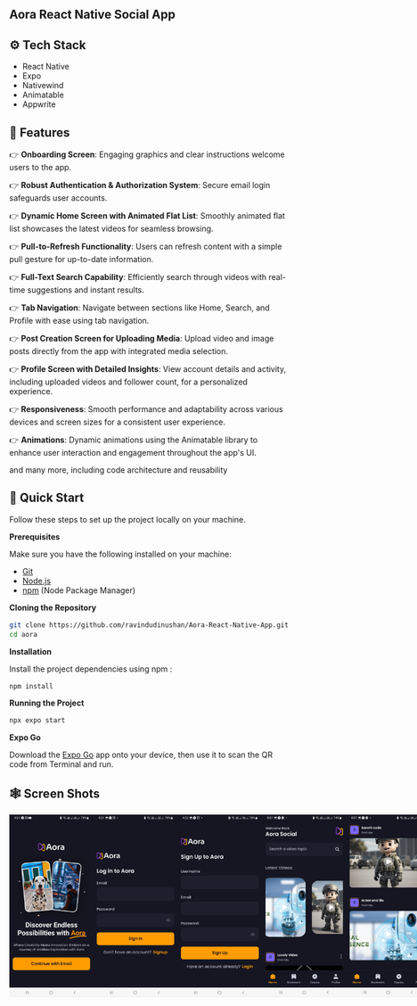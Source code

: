 ## Aora React Native Social App

## <a name="tech-stack">⚙️ Tech Stack</a>

- React Native
- Expo
- Nativewind
- Animatable
- Appwrite

## <a name="features">🔋 Features</a>

👉 **Onboarding Screen**: Engaging graphics and clear instructions welcome users to the app.

👉 **Robust Authentication & Authorization System**: Secure email login safeguards user accounts.

👉 **Dynamic Home Screen with Animated Flat List**: Smoothly animated flat list showcases the latest videos for seamless browsing.

👉 **Pull-to-Refresh Functionality**: Users can refresh content with a simple pull gesture for up-to-date information.

👉 **Full-Text Search Capability**: Efficiently search through videos with real-time suggestions and instant results.

👉 **Tab Navigation**: Navigate between sections like Home, Search, and Profile with ease using tab navigation.

👉 **Post Creation Screen for Uploading Media**: Upload video and image posts directly from the app with integrated media selection.

👉 **Profile Screen with Detailed Insights**: View account details and activity, including uploaded videos and follower count, for a personalized experience.

👉 **Responsiveness**: Smooth performance and adaptability across various devices and screen sizes for a consistent user experience.

👉 **Animations**: Dynamic animations using the Animatable library to enhance user interaction and engagement throughout the app's UI.

and many more, including code architecture and reusability 

## <a name="quick-start">🤸 Quick Start</a>

Follow these steps to set up the project locally on your machine.

**Prerequisites**

Make sure you have the following installed on your machine:

- [Git](https://git-scm.com/)
- [Node.js](https://nodejs.org/en)
- [npm](https://www.npmjs.com/) (Node Package Manager)

**Cloning the Repository**

```bash
git clone https://github.com/ravindudinushan/Aora-React-Native-App.git
cd aora
```
**Installation**

Install the project dependencies using npm :

```bash
npm install
```

**Running the Project**

```bash
npx expo start
```

**Expo Go**

Download the [Expo Go](https://expo.dev/go) app onto your device, then use it to scan the QR code from Terminal and run.

## 🕸️ Screen Shots</a>
<div style="display: flex; flex-direction: 'row';">
<img src="./aora/screenshots/1.jpg" width=30%>
<img src="./aora/screenshots/2.jpg" width=30%>
<img src="./aora/screenshots/3.jpg" width=30%>
<img src="./aora/screenshots/4.jpg" width=30%>
<img src="./aora/screenshots/5.jpg" width=30%>
<img src="./aora/screenshots/6.jpg" width=30%>
<img src="./aora/screenshots/7.jpg" width=30%>
<img src="./aora/screenshots/8.jpg" width=30%>
<img src="./aora/screenshots/9.jpg" width=30%>
<img src="./aora/screenshots/10.jpg" width=30%>
<img src="./aora/screenshots/11.jpg" width=30%>
<img src="./aora/screenshots/12.jpg" width=30%>
</div>